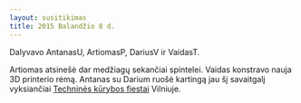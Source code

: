 ```yaml
---
layout: susitikimas
title: 2015 Balandžio 8 d.
---
```

Dalyvavo AntanasU, ArtiomasP, DariusV ir VaidasT.


Artiomas atsinešė dar medžiagų sekančiai spintelei.
Vaidas konstravo nauja 3D printerio rėmą.
Antanas su Darium ruošė kartingą jau šį savaitgalį vyksiančiai
[Techninės kūrybos fiestai](https://lt.wikipedia.org/wiki/FiDi) Vilniuje.


